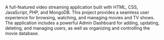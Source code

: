 A full-featured video streaming application built with HTML, CSS, JavaScript, PHP, and MongoDB. This project provides a seamless user experience for browsing, watching, and managing movies and TV shows. The application includes a powerful Admin Dashboard for adding, updating, deleting, and managing users, as well as organizing and controlling the movie database.
